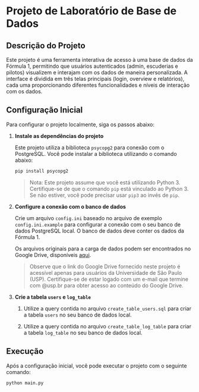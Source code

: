 # Projeto de Laboratório de Base de Dados

## Descrição do Projeto

Este projeto é uma ferramenta interativa de acesso à uma base de dados da Fórmula 1, permitindo que usuários autenticados (admin, escuderias e pilotos) visualizem e interajam com os dados de maneira personalizada. A interface é dividida em três telas principais (login, overview e relatórios), cada uma proporcionando diferentes funcionalidades e níveis de interação com os dados.

## Configuração Inicial

Para configurar o projeto localmente, siga os passos abaixo:

1. **Instale as dependências do projeto**

    Este projeto utiliza a biblioteca `psycopg2` para conexão com o PostgreSQL. Você pode instalar a biblioteca utilizando o comando abaixo:

    ```sh
    pip install psycopg2
    ```

    > Nota: Este projeto assume que você está utilizando Python 3. Certifique-se de que o comando `pip` está vinculado ao Python 3. Se não estiver, você pode precisar usar `pip3` ao invés de `pip`.

2. **Configure a conexão com o banco de dados**

    Crie um arquivo `config.ini` baseado no arquivo de exemplo `config.ini.example` para configurar a conexão com o seu banco de dados PostgreSQL local. O banco de dados deve conter os dados da Fórmula 1.

    Os arquivos originais para a carga de dados podem ser encontrados no Google Drive, disponíveis [aqui](https://drive.google.com/drive/folders/13TQKEhQbwXMtd1MJ_oYFplgu8ets4QsO?usp=sharing).

    > Observe que o link do Google Drive fornecido neste projeto é acessível apenas para usuários da Universidade de São Paulo (USP). Certifique-se de estar logado com um e-mail que termine com @usp.br para obter acesso ao conteúdo do Google Drive.

4. **Crie a tabela `users` e `log_table`**

    1. Utilize a query contida no arquivo `create_table_users.sql` para criar a tabela `users` no seu banco de dados local.

    2. Utilize a query contida no arquivo `create_table_log_table` para criar a tabela `log_table` no seu banco de dados local.

## Execução

Após a configuração inicial, você pode executar o projeto com o seguinte comando:

```sh
python main.py
```
